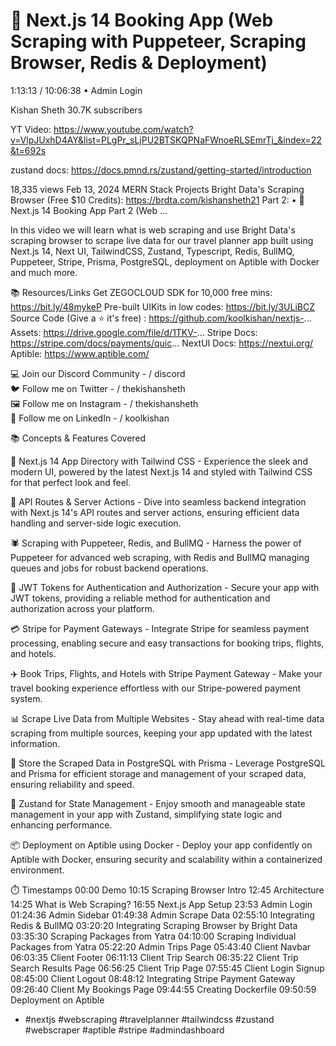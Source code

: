 
# 🔴 Next.js 14 Booking App (Web Scraping with Puppeteer, Scraping Browser, Redis & Deployment)

1:13:13 / 10:06:38  • Admin Login

Kishan Sheth
30.7K subscribers

YT Video: <https://www.youtube.com/watch?v=VlpJUxhD4AY&list=PLgPr_sLjPU2BTSKQPNaFWnoeRLSEmrTj_&index=22&t=692s>

zustand docs: <https://docs.pmnd.rs/zustand/getting-started/introduction>

18,335 views  Feb 13, 2024  MERN Stack Projects
Bright Data's Scraping Browser (Free $10 Credits): <https://brdta.com/kishansheth21>
Part 2:    • 🔴 Next.js 14 Booking App Part 2 (Web ...  

In this video we will learn what is web scraping and use Bright Data's scraping browser to scrape live data for our travel planner app built using Next.js 14, Next UI, TailwindCSS, Zustand, Typescript, Redis, BullMQ, Puppeteer, Stripe, Prisma, PostgreSQL, deployment on Aptible with Docker and much more.  

📚 Resources/Links
Get ZEGOCLOUD SDK for 10,000 free mins: <https://bit.ly/48mykeP>
Pre-built UIKits in low codes: <https://bit.ly/3ULiBCZ>
Source Code (Give a ⭐️ it's free) : <https://github.com/koolkishan/nextjs->...
Assets: <https://drive.google.com/file/d/1TKV->...
Stripe Docs: <https://stripe.com/docs/payments/quic>...
NextUI Docs: <https://nextui.org/>
Aptible: <https://www.aptible.com/>

💻 Join our Discord Community -    / discord  
🐦 Follow me on Twitter -   / thekishansheth  
🖼️ Follow me on Instagram -   / thekishansheth  
💼 Follow me on LinkedIn -   / koolkishan  

📚 Concepts & Features Covered

🚀 Next.js 14 App Directory with Tailwind CSS - Experience the sleek and modern UI, powered by the latest Next.js 14 and styled with Tailwind CSS for that perfect look and feel.

🔗 API Routes & Server Actions - Dive into seamless backend integration with Next.js 14's API routes and server actions, ensuring efficient data handling and server-side logic execution.

🕷 Scraping with Puppeteer, Redis, and BullMQ - Harness the power of Puppeteer for advanced web scraping, with Redis and BullMQ managing queues and jobs for robust backend operations.

🔑 JWT Tokens for Authentication and Authorization - Secure your app with JWT tokens, providing a reliable method for authentication and authorization across your platform.

💳 Stripe for Payment Gateways - Integrate Stripe for seamless payment processing, enabling secure and easy transactions for booking trips, flights, and hotels.

✈️ Book Trips, Flights, and Hotels with Stripe Payment Gateway - Make your travel booking experience effortless with our Stripe-powered payment system.

📊 Scrape Live Data from Multiple Websites - Stay ahead with real-time data scraping from multiple sources, keeping your app updated with the latest information.

💾 Store the Scraped Data in PostgreSQL with Prisma - Leverage PostgreSQL and Prisma for efficient storage and management of your scraped data, ensuring reliability and speed.

🔄 Zustand for State Management - Enjoy smooth and manageable state management in your app with Zustand, simplifying state logic and enhancing performance.

📦 Deployment on Aptible using Docker - Deploy your app confidently on Aptible with Docker, ensuring security and scalability within a containerized environment.

⏱️ Timestamps
00:00 Demo
10:15 Scraping Browser Intro
12:45 Architecture
14:25 What is Web Scraping?
16:55 Next.js App Setup
23:53 Admin Login
01:24:36 Admin Sidebar
01:49:38 Admin Scrape Data
02:55:10 Integrating Redis & BullMQ
03:20:20 Integrating Scraping Browser by Bright Data
03:35:30 Scraping Packages from Yatra
04:10:00 Scraping Individual Packages from Yatra
05:22:20 Admin Trips Page
05:43:40 Client Navbar
06:03:35 Client Footer
06:11:13 Client Trip Search
06:35:22 Client Trip Search Results Page
06:56:25 Client Trip Page
07:55:45 Client Login Signup
08:45:00 Client Logout
08:48:12 Integrating Stripe Payment Gateway
09:26:40 Client My Bookings Page
09:44:55 Creating Dockerfile
09:50:59 Deployment on Aptible

+ #nextjs #webscraping #travelplanner #tailwindcss #zustand #webscraper #aptible #stripe #admindashboard
